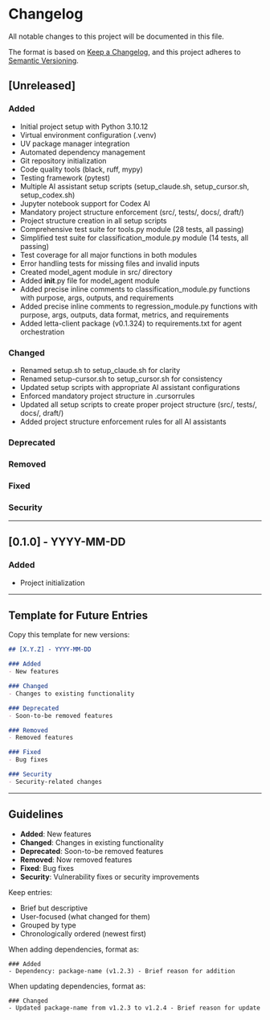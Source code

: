 # Changelog

All notable changes to this project will be documented in this file.

The format is based on [Keep a Changelog](https://keepachangelog.com/en/1.0.0/),
and this project adheres to [Semantic Versioning](https://semver.org/spec/v2.0.0.html).

## [Unreleased]

### Added
- Initial project setup with Python 3.10.12
- Virtual environment configuration (.venv)
- UV package manager integration
- Automated dependency management
- Git repository initialization
- Code quality tools (black, ruff, mypy)
- Testing framework (pytest)
- Multiple AI assistant setup scripts (setup_claude.sh, setup_cursor.sh, setup_codex.sh)
- Jupyter notebook support for Codex AI
- Mandatory project structure enforcement (src/, tests/, docs/, draft/)
- Project structure creation in all setup scripts
- Comprehensive test suite for tools.py module (28 tests, all passing)
- Simplified test suite for classification_module.py module (14 tests, all passing)
- Test coverage for all major functions in both modules
- Error handling tests for missing files and invalid inputs
- Created model_agent module in src/ directory
- Added __init__.py file for model_agent module
- Added precise inline comments to classification_module.py functions with purpose, args, outputs, and requirements
- Added precise inline comments to regression_module.py functions with purpose, args, outputs, data format, metrics, and requirements
- Added letta-client package (v0.1.324) to requirements.txt for agent orchestration

### Changed
- Renamed setup.sh to setup_claude.sh for clarity
- Renamed setup-cursor.sh to setup_cursor.sh for consistency
- Updated setup scripts with appropriate AI assistant configurations
- Enforced mandatory project structure in .cursorrules
- Updated all setup scripts to create proper project structure (src/, tests/, docs/, draft/)
- Added project structure enforcement rules for all AI assistants

### Deprecated

### Removed

### Fixed

### Security

---

## [0.1.0] - YYYY-MM-DD

### Added
- Project initialization

---

## Template for Future Entries

Copy this template for new versions:

```markdown
## [X.Y.Z] - YYYY-MM-DD

### Added
- New features

### Changed
- Changes to existing functionality

### Deprecated
- Soon-to-be removed features

### Removed
- Removed features

### Fixed
- Bug fixes

### Security
- Security-related changes
```

---

## Guidelines

- **Added**: New features
- **Changed**: Changes in existing functionality
- **Deprecated**: Soon-to-be removed features
- **Removed**: Now removed features
- **Fixed**: Bug fixes
- **Security**: Vulnerability fixes or security improvements

Keep entries:
- Brief but descriptive
- User-focused (what changed for them)
- Grouped by type
- Chronologically ordered (newest first)

When adding dependencies, format as:
```
### Added
- Dependency: package-name (v1.2.3) - Brief reason for addition
```

When updating dependencies, format as:
```
### Changed
- Updated package-name from v1.2.3 to v1.2.4 - Brief reason for update
```